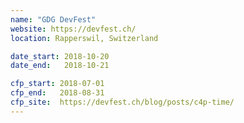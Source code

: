 ```yaml
---
name: "GDG DevFest"
website: https://devfest.ch/
location: Rapperswil, Switzerland

date_start: 2018-10-20
date_end:   2018-10-21

cfp_start: 2018-07-01
cfp_end:   2018-08-31
cfp_site:  https://devfest.ch/blog/posts/c4p-time/
---
```

